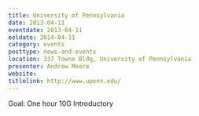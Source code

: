 ```yaml
---
title: University of Pennsylvania
date: 2013-04-11
eventdate: 2013-04-11
eoldate: 2014-04-11
category: events
posttype: news-and-events
location: 337 Towne Bldg, University of Pennsylvania
presenter: Andrew Moore
website:
titlelink: http://www.upenn.edu/
---
```

Goal: One hour 10G Introductory
